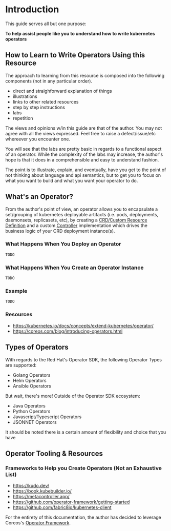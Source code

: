 <!--
- Introduction
  - How to Learn to Write Operators Using this Resource
  - What's an Operator?
  - Types of Operators
  - Operator Tooling & Resources  
-->

# Introduction

This guide serves all but one purpose: 

**To help assist people like you to understand how to write kubernetes operators**

## How to Learn to Write Operators Using this Resource

The approach to learning from this resource is composed into the following components (not in any particular order). 

- direct and straighforward explanation of things
- illustrations
- links to other related resources
- step by step instructions
- labs
- repetition

The views and opinions w/in this guide are that of the author. You may not agree with all the views expressed. Feel free to raise a defect/issue/etc whereever you encounter one. 

You will see that the labs are pretty basic in regards to a functional aspect of an operator. While the complexity of the labs may increase, the author's hope is that it does in a comprehensible and easy to understand fashion.  

The point is to illustrate, explain, and eventually, have you get to the point of not thinking about language and api semantics, but to get you to focus on what you want to build and what you want your operator to do. 

## What's an Operator?

From the author's point of view, an operator allows you to encapsulate a set/grouping of kubernetes deployable artifacts (i.e. pods, deployments, daemonsets, replicasets, etc), by creating a [CRD/Custom Resource Definition](https://kubernetes.io/docs/concepts/extend-kubernetes/api-extension/custom-resources/) and a custom [Controller](https://kubernetes.io/docs/concepts/architecture/controller/) implementation which drives the business logic of your CRD deployment instance(s).


### What Happens When You Deploy an Operator

`TODO`

### What Happens When You Create an Operator Instance

`TODO`

### Example

`TODO`

### Resources

- https://kubernetes.io/docs/concepts/extend-kubernetes/operator/
- https://coreos.com/blog/introducing-operators.html


## Types of Operators

With regards to the Red Hat's Operator SDK, the following Operator Types are supported: 

- Golang Operators
- Helm Operators
- Ansible Operators

But wait, there's more! Outside of the Operator SDK ecosystem: 

- Java Operators
- Python Operators
- Javascript/Typescript Operators
- JSONNET Operators

It should be noted there is a certain amount of flexibility and choice that you have

## Operator Tooling & Resources

### Frameworks to Help you Create Operators (Not an Exhaustive List)

- https://kudo.dev/
- https://book.kubebuilder.io/
- https://metacontroller.app/
- https://github.com/operator-framework/getting-started
- https://github.com/fabric8io/kubernetes-client

For the entirety of this documentation, the author has decided to leverage Coreos's [Operator Framework](https://github.com/operator-framework). 